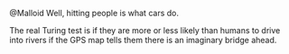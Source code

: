 @Malloid Well, hitting people is what cars do.

The real Turing test is if they are more or less likely than humans to drive into rivers if the GPS map tells them there is an imaginary bridge ahead.